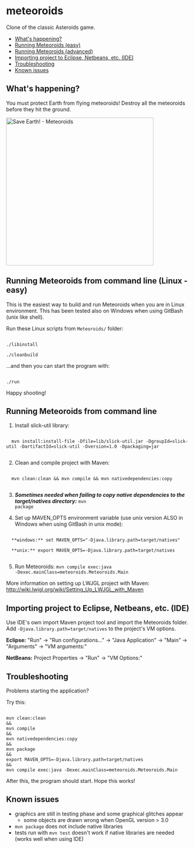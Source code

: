 # meteoroids
Clone of the classic Asteroids game.

* <a href="#whats-happening">What's happening?</a>
* <a href="#running-meteoroids-from-command-line-linux---easy">Running Meteoroids (easy)</a>
* <a href="#running-meteoroids-from-command-line">Running Meteoroids (advanced)</a>
* <a href="#importing-project-to-eclipse-netbeans-etc-ide">Importing project to Eclipse, Netbeans, etc. (IDE)</a>
* <a href="#troubleshooting">Troubleshooting</a>
* <a href="#known-issues">Known issues</a>

## What's happening?

You must protect Earth from flying meteoroids! Destroy all the meteoroids before they hit the ground.

<img src="https://github.com/valtteripyyhtia/meteoroids/blob/master/doc/Meteoroids.png" alt="Save Earth! - Meteoroids" width="400px" />

## Running Meteoroids from command line (Linux - easy)

This is the easiest way to build and run Meteoroids when you are in Linux environment.
This has been tested also on Windows when using GitBash (unix like shell).

Run these Linux scripts from <code>Meteoroids/</code> folder:

<code>
./libinstall
</code>

<code>
./cleanbuild
</code>

...and then you can start the program with:

<code>
./run
</code>

Happy shooting!

## Running Meteoroids from command line

1. Install slick-util library:
  <code>
  mvn install:install-file -Dfile=lib/slick-util.jar -DgroupId=slick-util -DartifactId=slick-util -Dversion=1.0 -Dpackaging=jar
  </code>

2. Clean and compile project with Maven:
  <code>
  mvn clean:clean && mvn compile && mvn nativedependencies:copy
  </code>

3. ***Sometimes needed when failing to copy native dependencies to the target/natives directory:***
  <code>mvn package</code>

4. Set up MAVEN_OPTS environment variable (use unix version ALSO in Windows when using GitBash in unix mode):
  
  <code>
  **windows:** set MAVEN_OPTS="-Djava.library.path=target/natives"
  </code>

  <code>
  **unix:** export MAVEN_OPTS=-Djava.library.path=target/natives
  </code>
    
5. Run Meteoroids:
  <code>mvn compile exec:java -Dexec.mainClass=meteoroids.Meteoroids.Main</code>

More information on setting up LWJGL project with Maven: http://wiki.lwjgl.org/wiki/Setting_Up_LWJGL_with_Maven

## Importing project to Eclipse, Netbeans, etc. (IDE)

Use IDE's own import Maven project tool and import the Meteoroids folder. Add <code>-Djava.library.path=target/natives</code> to the project's VM options.

**Eclipse:**
"Run" -> "Run configurations..." -> "Java Application" -> "Main" -> "Arguments" -> "VM arguments:"

**NetBeans:**
Project Properties -> "Run" -> "VM Options:"

## Troubleshooting

Problems starting the application?

Try this:

<code>
mvn clean:clean
&&
mvn compile
&&
mvn nativedependencies:copy
&&
mvn package
&&
export MAVEN_OPTS=-Djava.library.path=target/natives
&&
mvn compile exec:java -Dexec.mainClass=meteoroids.Meteoroids.Main
</code>

After this, the program should start. Hope this works!

## Known issues

- graphics are still in testing phase and some graphical glitches appear
  - some objects are drawn wrong when OpenGL version > 3.0
- <code>mvn package</code> does not include native libraries
- tests run with <code>mvn test</code> doesn't work if native libraries are needed (works well when using IDE)
